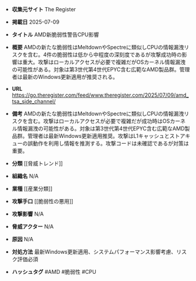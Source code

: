 - **収集元サイト**
The Register

- **掲載日**
2025-07-09

- **タイトル**
AMD新脆弱性警告CPU影響

- **概要**
AMDの新たな脆弱性はMeltdownやSpectreに類似しCPUの情報漏洩リスクを含む。4件の脆弱性は低から中程度の深刻度であるが攻撃成功時の影響は重大。攻撃はローカルアクセスが必要で複雑だがOSカーネル情報漏洩の可能性がある。対象は第3世代第4世代EPYC含む広範なAMD製品群。管理者は最新のWindows更新適用が推奨される。

- **URL**
https://go.theregister.com/feed/www.theregister.com/2025/07/09/amd_tsa_side_channel/

- **備考**
AMDの新たな脆弱性はMeltdownやSpectreに類似しCPUの情報漏洩リスクを含む。攻撃はローカルアクセスが必要で複雑だが成功時はOSカーネル情報漏洩の可能性がある。対象は第3世代第4世代EPYC含む広範なAMD製品群。管理者は最新Windows更新適用推奨。攻撃はL1キャッシュとストアキューの誤動作を利用し情報を推測する。攻撃コードは未確認であるが対策は重要。

- **分類**
[[脅威トレンド]]

- **組織名**
N/A

- **業種**
[[産業分類]]

- **攻撃手口**
[[脆弱性の悪用]]

- **攻撃影響**
N/A

- **脅威アクター**
N/A

- **原因**
N/A

- **対処方法**
最新Windows更新適用、システムパフォーマンス影響考慮、リスク評価必須

- **ハッシュタグ**
#AMD #脆弱性 #CPU
